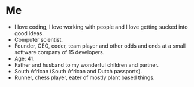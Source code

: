 # Me

- I love coding, I love working with people and I love getting sucked into good ideas.
- Computer scientist.
- Founder, CEO, coder, team player and other odds and ends at a small software company of 15 developers.
- Age: 41.
- Father and husband to my wonderful children and partner.
- South African (South African and Dutch passports).
- Runner, chess player, eater of mostly plant based things.
